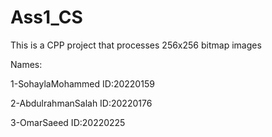 # Ass1_CS

This is a CPP project that processes 256x256 bitmap images  

Names:

1-SohaylaMohammed               ID:20220159

2-AbdulrahmanSalah            ID:20220176

3-OmarSaeed                   ID:20220225
